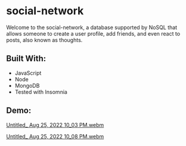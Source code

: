 # social-network
Welcome to the social-network, a database supported by NoSQL that allows someone to create a user profile, add friends, and even react to posts, also known as thoughts.

## Built With:
- JavaScript
- Node
- MongoDB
- Tested with Insomnia

## Demo:
[Untitled_ Aug 25, 2022 10_03 PM.webm](https://user-images.githubusercontent.com/98194815/186808978-07a6e64d-05a3-4593-95f1-d533b8c18cfd.webm)



[Untitled_ Aug 25, 2022 10_08 PM.webm](https://user-images.githubusercontent.com/98194815/186809504-3c9997fa-77cd-400f-a89b-20a7ded4a10d.webm)
